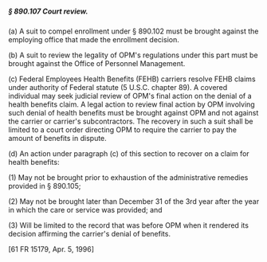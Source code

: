 ##### § 890.107 Court review. #####

(a) A suit to compel enrollment under § 890.102 must be brought against the employing office that made the enrollment decision.

(b) A suit to review the legality of OPM's regulations under this part must be brought against the Office of Personnel Management.

(c) Federal Employees Health Benefits (FEHB) carriers resolve FEHB claims under authority of Federal statute (5 U.S.C. chapter 89). A covered individual may seek judicial review of OPM's final action on the denial of a health benefits claim. A legal action to review final action by OPM involving such denial of health benefits must be brought against OPM and not against the carrier or carrier's subcontractors. The recovery in such a suit shall be limited to a court order directing OPM to require the carrier to pay the amount of benefits in dispute.

(d) An action under paragraph (c) of this section to recover on a claim for health benefits:

(1) May not be brought prior to exhaustion of the administrative remedies provided in § 890.105;

(2) May not be brought later than December 31 of the 3rd year after the year in which the care or service was provided; and

(3) Will be limited to the record that was before OPM when it rendered its decision affirming the carrier's denial of benefits.

[61 FR 15179, Apr. 5, 1996]